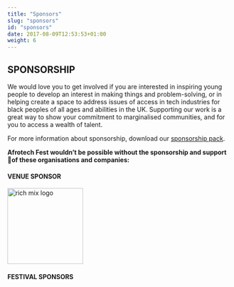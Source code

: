 ```yaml
---
title: "Sponsors"
slug: "sponsors"
id: "sponsors"
date: 2017-08-09T12:53:53+01:00
weight: 6
---
```



<!-- <div class="svgcontent">

<div class="comet">
<img src="img/comet.svg" width="70%">
</div>

</div> -->

<div class="row">
<div class="col-xs-12 col-md-9 mt-10">
<h2> SPONSORSHIP</h2>

<p>We would love you to get involved if you are interested in inspiring young people to develop an interest in making things and problem-solving, or in helping create a space to address issues of access in tech industries for black peoples of all ages and abilities in the UK. Supporting our work is a great way to show your commitment to marginalised communities, and for you to access a wealth of talent.</p>

<p>For more information about sponsorship, download our <a href="https://drive.google.com/file/d/0B3whBCs7yUf1Z2xxOFR2UGROYVU/view?usp=sharing">sponsorship pack</a>.</p>

<b><p class="mt-20">Afrotech Fest wouldn’t be possible without the sponsorship and support of these organisations and companies:</p></b>
</div>
</div>

<h4 class="sponsors-title"> VENUE SPONSOR</h4>
<a href="https://www.richmix.org.uk/" class="sponsors-item--venue">
<img src="../img/richmix-logo.png" width="170px" alt ="rich mix logo"class="richmix-logo"></a>
<h4 class="sponsors-title"> FESTIVAL SPONSORS</h4>

